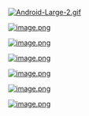 [![Android-Large-2.gif](https://i.postimg.cc/QMVrK3nx/Android-Large-2.gif)](https://postimg.cc/Ty8sBZ6Z)

[![image.png](https://i.postimg.cc/fRj5Y2r3/image.png)](https://postimg.cc/qNq8TL00)

[![image.png](https://i.postimg.cc/vBBLdPBK/image.png)](https://postimg.cc/R3kn7Lw1)

[![image.png](https://i.postimg.cc/NFG0nVjy/image.png)](https://postimg.cc/MM4xM9Rx)

[![image.png](https://i.postimg.cc/brF2989Y/image.png)](https://postimg.cc/GTG2bWf6)

[![image.png](https://i.postimg.cc/Dw4YswPZ/image.png)](https://postimg.cc/sMycCy8d)

[![image.png](https://i.postimg.cc/CLG4Vn7b/image.png)](https://postimg.cc/3dwGXRPw)

